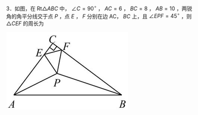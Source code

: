 3．如图，在 $\mathrm { R t } \triangle A B C$ 中， $\angle C { = } 9 0 ^ { \circ }$ ， $A C { = } 6$ ， $B C { = } 8$ ， $A B { = } 1 0$ ，两锐角的角平分线交于点 $P$ ，点 $E$ ， $F$ 分别在边 AC， $B C$ 上，且 $\angle E P F { = } 4 5 ^ { \circ }$ ，则 $\triangle C E F$ 的周长为

![](<../../qs_image_DB/专题1-1_一网打尽全等三角形模型_·十个模型（解析版）/61e05146e45a2f246c597404bbf9337f307bf2b6685e0a9ae88652fcc4b7e7f2.jpg>)
